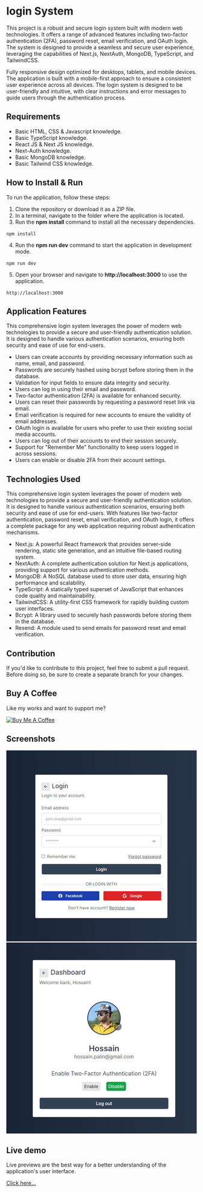 # login System

This project is a robust and secure login system built with modern web technologies. It offers a range of advanced features including two-factor authentication (2FA), password reset, email verification, and OAuth login. The system is designed to provide a seamless and secure user experience, leveraging the capabilities of Next.js, NextAuth, MongoDB, TypeScript, and TailwindCSS.

Fully responsive design optimized for desktops, tablets, and mobile devices. The application is built with a mobile-first approach to ensure a consistent user experience across all devices. The login system is designed to be user-friendly and intuitive, with clear instructions and error messages to guide users through the authentication process.

## Requirements

- Basic HTML, CSS & Javascript knowledge.
- Basic TypeScript knowledge.
- React JS & Next JS knowledge.
- Next-Auth knowledge.
- Basic MongoDB knowledge.
- Basic Tailwind CSS knowledge.

## How to Install & Run

To run the application, follow these steps:

1. Clone the repository or download it as a ZIP file.
2. In a terminal, navigate to the folder where the application is located.
3. Run the **npm install** command to install all the necessary dependencies.

```shell
npm install
```

4. Run the **npm run dev** command to start the application in development mode.

```shell
npm run dev
```

5. Open your browser and navigate to **http://localhost:3000** to use the application.

```shell
http://localhost:3000
```

## Application Features

This comprehensive login system leverages the power of modern web technologies to provide a secure and user-friendly authentication solution. It is designed to handle various authentication scenarios, ensuring both security and ease of use for end-users.

- Users can create accounts by providing necessary information such as name, email, and password.
- Passwords are securely hashed using bcrypt before storing them in the database.
- Validation for input fields to ensure data integrity and security.
- Users can log in using their email and password.
- Two-factor authentication (2FA) is available for enhanced security.
- Users can reset their passwords by requesting a password reset link via email.
- Email verification is required for new accounts to ensure the validity of email addresses.
- OAuth login is available for users who prefer to use their existing social media accounts.
- Users can log out of their accounts to end their session securely.
- Support for "Remember Me" functionality to keep users logged in across sessions.
- Users can enable or disable 2FA from their account settings.

## Technologies Used

This comprehensive login system leverages the power of modern web technologies to provide a secure and user-friendly authentication solution. It is designed to handle various authentication scenarios, ensuring both security and ease of use for end-users. With features like two-factor authentication, password reset, email verification, and OAuth login, it offers a complete package for any web application requiring robust authentication mechanisms.

- Next.js: A powerful React framework that provides server-side rendering, static site generation, and an intuitive file-based routing system.
- NextAuth: A complete authentication solution for Next.js applications, providing support for various authentication methods.
- MongoDB: A NoSQL database used to store user data, ensuring high performance and scalability.
- TypeScript: A statically typed superset of JavaScript that enhances code quality and maintainability.
- TailwindCSS: A utility-first CSS framework for rapidly building custom user interfaces.
- Bcrypt: A library used to securely hash passwords before storing them in the database.
- Resend: A module used to send emails for password reset and email verification.

## Contribution

If you'd like to contribute to this project, feel free to submit a pull request. Before doing so, be sure to create a separate branch for your changes.

## Buy A Coffee

Like my works and want to support me?

<a href="https://www.buymeacoffee.com/hossainpalin" target="_blank"><img src="https://cdn.buymeacoffee.com/buttons/v2/default-blue.png" alt="Buy Me A Coffee" style="height: 45px !important;width: 162.75px !important;" ></a>

## Screenshots

![Screenshot](./public/Screenshot_1.jpg)
![Screenshot](./public/Screenshot_2.jpg)

## Live demo

Live previews are the best way for a better understanding of the application's user interface.

[Click here...](https://login-system-palin.vercel.app)
